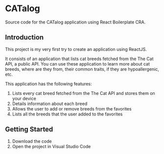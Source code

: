 # CATalog

Source code for the CATalog application using React Boilerplate CRA.

## Introduction

This project is my very first try to create an application using ReactJS.

It consists of an application that lists cat breeds fetched from the The Cat API, a public API.
You can use these application to learn more about cat breeds, where are they from, their common
traits, if they are hypoallergenic, etc.

This application has the following features:

1. Lists every cat breed fetched from the The Cat API and stores them on your device
2. Details information about each breed
3. Allows the user to add or remove breeds from the favorites
4. Lists all the breeds that the user added to the favorites

## Getting Started

1. Download the code
2. Open the project in Visual Studio Code
